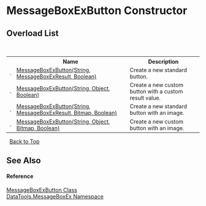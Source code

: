 # MessageBoxExButton Constructor 
 


## Overload List
&nbsp;<table><tr><th></th><th>Name</th><th>Description</th></tr><tr><td>![Public method](media/pubmethod.gif "Public method")</td><td><a href="M_DataTools_MessageBoxEx_MessageBoxExButton__ctor.md">MessageBoxExButton(String, MessageBoxExResult, Boolean)</a></td><td>
Create a new standard button.</td></tr><tr><td>![Public method](media/pubmethod.gif "Public method")</td><td><a href="M_DataTools_MessageBoxEx_MessageBoxExButton__ctor_2.md">MessageBoxExButton(String, Object, Boolean)</a></td><td>
Create a new custom button with a custom result value.</td></tr><tr><td>![Public method](media/pubmethod.gif "Public method")</td><td><a href="M_DataTools_MessageBoxEx_MessageBoxExButton__ctor_1.md">MessageBoxExButton(String, MessageBoxExResult, Bitmap, Boolean)</a></td><td>
Create a new standard button with an image.</td></tr><tr><td>![Public method](media/pubmethod.gif "Public method")</td><td><a href="M_DataTools_MessageBoxEx_MessageBoxExButton__ctor_3.md">MessageBoxExButton(String, Object, Bitmap, Boolean)</a></td><td>
Create a new custom button with an image.</td></tr></table>&nbsp;
<a href="#messageboxexbutton-constructor">Back to Top</a>

## See Also


#### Reference
<a href="T_DataTools_MessageBoxEx_MessageBoxExButton.md">MessageBoxExButton Class</a><br /><a href="N_DataTools_MessageBoxEx.md">DataTools.MessageBoxEx Namespace</a><br />